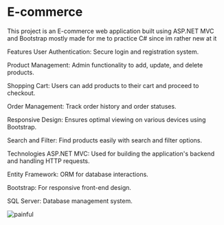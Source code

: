 # E-commerce
This project is an E-commerce web application built using ASP.NET MVC and Bootstrap mostly made for me to practice C# since im rather new at it

Features
User Authentication: Secure login and registration system.

Product Management: Admin functionality to add, update, and delete products.

Shopping Cart: Users can add products to their cart and proceed to checkout.

Order Management: Track order history and order statuses.

Responsive Design: Ensures optimal viewing on various devices using Bootstrap.

Search and Filter: Find products easily with search and filter options.

Technologies
ASP.NET MVC: Used for building the application's backend and handling HTTP requests.

Entity Framework: ORM for database interactions.

Bootstrap: For responsive front-end design.

SQL Server: Database management system.

![painful](https://github.com/user-attachments/assets/63583ebd-6340-48cc-a496-fc67be55d399)

